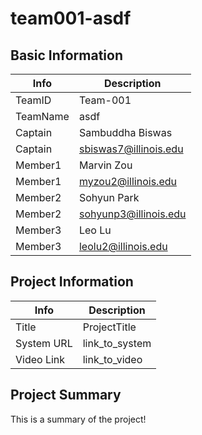 # team001-asdf

## Basic Information

|   Info      |        Description     |
| ----------- | ---------------------- |
| TeamID      |        Team-001        |
| TeamName    |         asdf           |
| Captain     |    Sambuddha Biswas    |
| Captain     |  sbiswas7@illinois.edu |
| Member1     |        Marvin Zou      |
| Member1     |   myzou2@illinois.edu  |
| Member2     |       Sohyun Park      |
| Member2     |  sohyunp3@illinois.edu |
| Member3     |        Leo Lu          |
| Member3     |  leolu2@illinois.edu   |

## Project Information

|   Info      |        Description     |
| ----------- | ---------------------- |
|  Title      |       ProjectTitle     |
| System URL  |      link_to_system    |
| Video Link  |      link_to_video     |

## Project Summary

This is a summary of the project!
